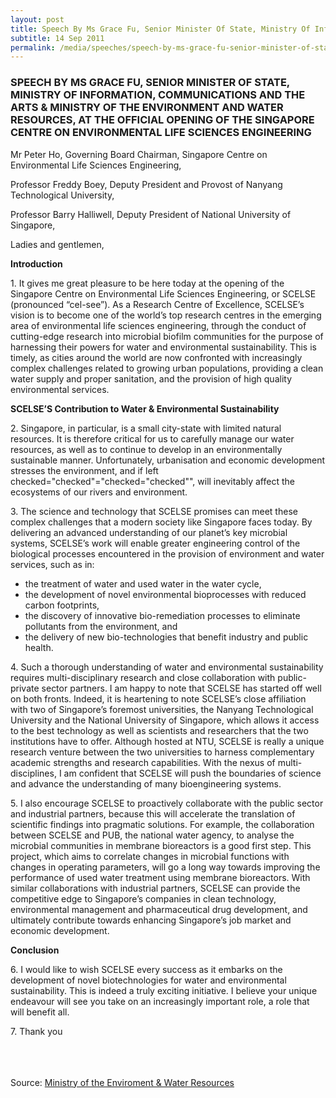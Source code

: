 ```yaml
---
layout: post
title: Speech By Ms Grace Fu, Senior Minister Of State, Ministry Of Information, Communications And The Arts & Ministry Of The Environment And Water Resources, At The Official Opening Of The Singapore Centre On Environmental Life Sciences Engineering
subtitle: 14 Sep 2011
permalink: /media/speeches/speech-by-ms-grace-fu-senior-minister-of-state-ministry-of-information-communications-and-the-arts-ministry-of-the-environment-and-water-resources-at-the-official
---
```


### SPEECH BY MS GRACE FU, SENIOR MINISTER OF STATE, MINISTRY OF INFORMATION, COMMUNICATIONS AND THE ARTS & MINISTRY OF THE ENVIRONMENT AND WATER RESOURCES, AT THE OFFICIAL OPENING OF THE SINGAPORE CENTRE ON ENVIRONMENTAL LIFE SCIENCES ENGINEERING

Mr Peter Ho, Governing Board Chairman, Singapore Centre on Environmental Life Sciences Engineering,

Professor Freddy Boey, Deputy President and Provost of Nanyang Technological University,

Professor Barry Halliwell, Deputy President of National University of Singapore,

Ladies and gentlemen,

**Introduction**

1.&nbsp;It gives me great pleasure to be here today at the opening of the Singapore Centre on Environmental Life Sciences Engineering, or SCELSE (pronounced “cel-see”). As a Research Centre of Excellence, SCELSE’s vision is to become one of the world’s top research centres in the emerging area of environmental life sciences engineering, through the conduct of cutting-edge research into microbial biofilm communities for the purpose of harnessing their powers for water and environmental sustainability. This is timely, as cities around the world are now confronted with increasingly complex challenges related to growing urban populations, providing a clean water supply and proper sanitation, and the provision of high quality environmental services.


**SCELSE’S Contribution to Water & Environmental Sustainability**

2.&nbsp;Singapore, in particular, is a small city-state with limited natural resources. It is therefore critical for us to carefully manage our water resources, as well as to continue to develop in an environmentally sustainable manner. Unfortunately, urbanisation and economic development stresses the environment, and if left checked="checked"="checked="checked"", will inevitably affect the ecosystems of our rivers and environment.

3.&nbsp;The science and technology that SCELSE promises can meet these complex challenges that a modern society like Singapore faces today. By delivering an advanced understanding of our planet’s key microbial systems, SCELSE’s work will enable greater engineering control of the biological processes encountered in the provision of environment and water services, such as in:

* the treatment of water and used water in the water cycle,  
* the development of novel environmental bioprocesses with reduced carbon footprints,  
* the discovery of innovative bio-remediation processes to eliminate pollutants from the environment, and  
* the delivery of new bio-technologies that benefit industry and public health.

4.&nbsp;Such a thorough understanding of water and environmental sustainability requires multi-disciplinary research and close collaboration with public-private sector partners. I am happy to note that SCELSE has started off well on both fronts. Indeed, it is heartening to note SCELSE’s close affiliation with two of Singapore’s foremost universities, the Nanyang Technological University and the National University of Singapore, which allows it access to the best technology as well as scientists and researchers that the two institutions have to offer. Although hosted at NTU, SCELSE is really a unique research venture between the two universities to harness complementary academic strengths and research capabilities. With the nexus of multi-disciplines, I am confident that SCELSE will push the boundaries of science and advance the understanding of many bioengineering systems.

5.&nbsp;I also encourage SCELSE to proactively collaborate with the public sector and industrial partners, because this will accelerate the translation of scientific findings into pragmatic solutions. For example, the collaboration between SCELSE and PUB, the national water agency, to analyse the microbial communities in membrane bioreactors is a good first step. This project, which aims to correlate changes in microbial functions with changes in operating parameters, will go a long way towards improving the performance of used water treatment using membrane bioreactors. With similar collaborations with industrial partners, SCELSE can provide the competitive edge to Singapore’s companies in clean technology, environmental management and pharmaceutical drug development, and ultimately contribute towards enhancing Singapore’s job market and economic development.

**Conclusion**

6.&nbsp;I would like to wish SCELSE every success as it embarks on the development of novel biotechnologies for water and environmental sustainability. This is indeed a truly exciting initiative. I believe your unique endeavour will see you take on an increasingly important role, a role that will benefit all.

7.&nbsp;Thank you  
<br><br><br>



Source: [<a href="https://www.mewr.gov.sg/news/speech-by-ms-grace-fu--senior-minister-of-state--ministry-of-information--communications-and-the-arts-and-ministry-of-the-environment-and-water-resources--at-the-official-opening-of-the-singapore-centre-on-environmental-life-sciences-engineering-14-sep-2011" target="_blank">Ministry of the Enviroment & Water Resources</a>](https://www.mewr.gov.sg/news/speech-by-ms-grace-fu--senior-minister-of-state--ministry-of-information--communications-and-the-arts-and-ministry-of-the-environment-and-water-resources--at-the-official-opening-of-the-singapore-centre-on-environmental-life-sciences-engineering-14-sep-2011)
